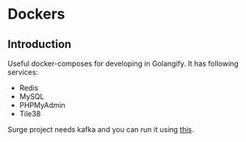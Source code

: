 # Dockers
## Introduction
Useful docker-composes for developing in Golangify. It has following services:

- Redis
- MySQL
- PHPMyAdmin
- Tile38

Surge project needs kafka and you can run it using [this](https://github.com/wurstmeister/kafka-docker).
